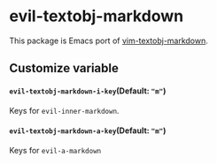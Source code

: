 # evil-textobj-markdown

This package is Emacs port of [vim-textobj-markdown](https://github.com/pocke/vim-textobj-markdown).

## Customize variable

#### `evil-textobj-markdown-i-key`(Default: `"m"`)

Keys for `evil-inner-markdown`.

#### `evil-textobj-markdown-a-key`(Default: `"m"`)

Keys for `evil-a-markdown`
